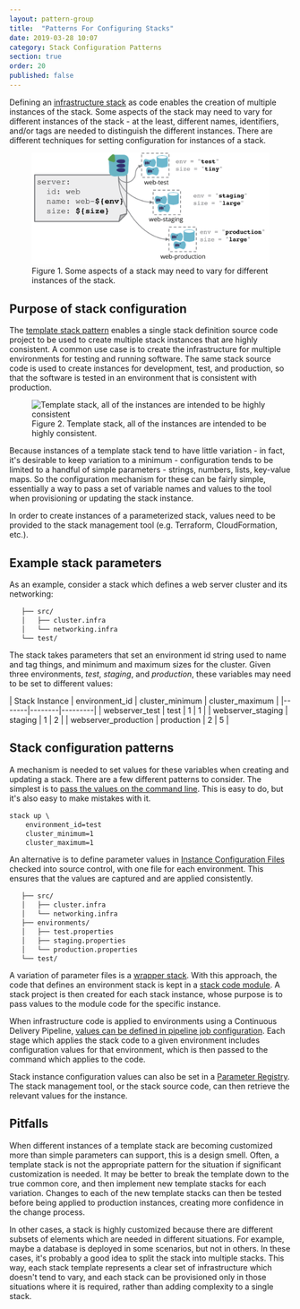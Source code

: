 ```yaml
---
layout: pattern-group
title:  "Patterns For Configuring Stacks"
date: 2019-03-28 10:07
category: Stack Configuration Patterns
section: true
order: 20
published: false
---
```


Defining an [infrastructure stack](/patterns/stack-concept/) as code enables the creation of multiple instances of the stack. Some aspects of the stack may need to vary for different instances of the stack - at the least, different names, identifiers, and/or tags are needed to distinguish the different instances. There are different techniques for setting configuration for instances of a stack.


<figure>
  <img src="images/stack-parameters.png" alt="Some aspects of a stack may need to vary for different instances of the stack"/>
  <figcaption>Figure 1. Some aspects of a stack may need to vary for different instances of the stack.</figcaption>
</figure>


## Purpose of stack configuration

The [template stack pattern](/patterns/stack-replication/template-stack.html) enables a single stack definition source code project to be used to create multiple stack instances that are highly consistent. A common use case is to create the infrastructure for multiple environments for testing and running software. The same stack source code is used to create instances for development, test, and production, so that the software is tested in an environment that is consistent with production.


<figure>
  <img src="/patterns/stack-replication/images/template-stack.png" alt="Template stack, all of the instances are intended to be highly consistent"/>
  <figcaption>Figure 2. Template stack, all of the instances are intended to be highly consistent.</figcaption>
</figure>


Because instances of a template stack tend to have little variation - in fact, it's desirable to keep variation to a minimum - configuration tends to be limited to a handful of simple parameters - strings, numbers, lists, key-value maps. So the configuration mechanism for these can be fairly simple, essentially a way to pass a set of variable names and values to the tool when provisioning or updating the stack instance.

In order to create instances of a parameterized stack, values need to be provided to the stack management tool (e.g. Terraform, CloudFormation, etc.).


## Example stack parameters

As an example, consider a stack which defines a web server cluster and its networking:


~~~ console
   ├── src/
   │   ├── cluster.infra
   │   └── networking.infra
   └── test/
~~~


The stack takes parameters that set an environment id string used to name and tag things, and minimum and maximum sizes for the cluster. Given three environments, *test*, *staging*, and *production*, these variables may need to be set to different values:


| Stack Instance | environment_id | cluster_minimum | cluster_maximum |
|-------|--------|---------|
| webserver_test | test | 1 | 1 |
| webserver_staging | staging | 1 | 2 |
| webserver_production | production | 2 | 5 |


## Stack configuration patterns

A mechanism is needed to set values for these variables when creating and updating a stack. There are a few different patterns to consider. The simplest is to [pass the values on the command line](command-line-parameters.html). This is easy to do, but it's also easy to make mistakes with it.

~~~ console
stack up \
    environment_id=test
    cluster_minimum=1
    cluster_maximum=1
~~~


An alternative is to define parameter values in [Instance Configuration Files](stack-instance-configuration-file.html) checked into source control, with one file for each environment. This ensures that the values are captured and are applied consistently.

~~~ console
   ├── src/
   │   ├── cluster.infra
   │   └── networking.infra
   ├── environments/
   │   ├── test.properties
   │   ├── staging.properties
   │   └── production.properties
   └── test/
~~~


A variation of parameter files is a [wrapper stack](wrapper-stack.html). With this approach, the code that defines an environment stack is kept in a [stack code module](/patterns/stack-concept/stack-code-module.html). A stack project is then created for each stack instance, whose purpose is to pass values to the module code for the specific instance.

When infrastructure code is applied to environments using a Continuous Delivery Pipeline, [values can be defined in pipeline job configuration](pipeline-defined-parameters.html). Each stage which applies the stack code to a given environment includes configuration values for that environment, which is then passed to the command which applies to the code.

Stack instance configuration values can also be set in a [Parameter Registry](stack-parameter-registry.html). The stack management tool, or the stack source code, can then retrieve the relevant values for the instance.


## Pitfalls

When different instances of a template stack are becoming customized more than simple parameters can support, this is a design smell. Often, a template stack is not the appropriate pattern for the situation if significant customization is needed. It may be better to break the template down to the true common core, and then implement new template stacks for each variation. Changes to each of the new template stacks can then be tested before being applied to production instances, creating more confidence in the change process.

In other cases, a stack is highly customized because there are different subsets of elements which are needed in different situations. For example, maybe a database is deployed in some scenarios, but not in others. In these cases, it's probably a good idea to split the stack into multiple stacks. This way, each stack template represents a clear set of infrastructure which doesn't tend to vary, and each stack can be provisioned only in those situations where it is required, rather than adding complexity to a single stack.

